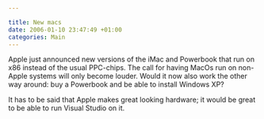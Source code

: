 ```yaml
---

title: New macs
date: 2006-01-10 23:47:49 +01:00
categories: Main
---
```

<P>Apple just announced new versions of the iMac and Powerbook that run on x86 instead of the usual PPC-chips. The call for having MacOs run on non-Apple systems will only become louder. Would it now also work the other way around: buy a Powerbook and be able to install Windows XP? </P>
<P>It has to be said that Apple makes great looking hardware; it would be great to be able to run Visual Studio on it.</P>
